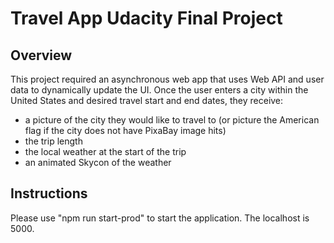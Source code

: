 # Travel App Udacity Final Project 

## Overview
This project required an asynchronous web app that uses Web API and user data to dynamically update the UI. Once the user enters a city within the United States and desired travel start and end dates, they receive:
-  a picture of the city they would like to travel to (or picture the American flag if the city does not have PixaBay image hits)
-  the trip length 
-  the local weather at the start of the trip
-  an animated Skycon of the weather 

## Instructions
Please use "npm run start-prod" to start the application. The localhost is 5000.

